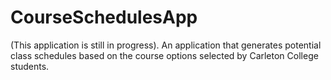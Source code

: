 # CourseSchedulesApp
(This application is still in progress).
An application that generates potential class schedules based on the course options selected by Carleton College students.

